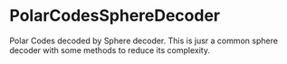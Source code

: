 # PolarCodesSphereDecoder
Polar Codes decoded by Sphere decoder. This is jusr a common sphere decoder with some methods to reduce its complexity.



